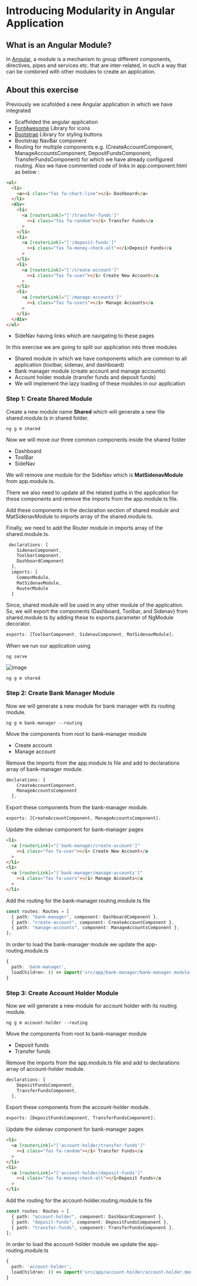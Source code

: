 # Introducing Modularity in Angular Application

## What is an Angular Module?

In [Angular](https://angular.io/), a module is a mechanism to group different components, directives, pipes and services etc. that are inter-related, in such a way that can be combined with other modules to create an application.

## About this exercise

Previously we scafolded a new Angular application in which we have integrated

- Scaffolded the angular application
- [FontAwesome](https://fontawesome.com/) Library for icons
- [Bootstrap](https://getbootstrap.com/) Library for styling buttons
- Bootstrap NavBar component
- Routing for multiple components e.g. (CreateAccountComponent, ManageAccountsComponent, DepositFundsComponent, TransferFundsComponent) for which we have already configured routing. Also we have commented code of links in app.component.html as below :

```html
<ul>
  <li>
    <a><i class="fas fa-chart-line"></i> Dashboard</a>
  </li>
  <div>
    <li>
      <a [routerLink]="['/transfer-funds']"
        ><i class="fas fa-random"></i> Transfer Funds</a
      >
    </li>
    <li>
      <a [routerLink]="['/deposit-funds']"
        ><i class="fas fa-money-check-alt"></i>Deposit Funds</a
      >
    </li>
    <li>
      <a [routerLink]="['/create-account']"
        ><i class="fas fa-user"></i> Create New Account</a
      >
    </li>
    <li>
      <a [routerLink]="['/manage-accounts']"
        ><i class="fas fa-users"></i> Manage Accounts</a
      >
    </li>
  </div>
</ul>
```

- SideNav having links which are navigating to these pages

In this exercise we are going to split our application into three modules

- Shared module in which we have components which are common to all application (toolbar, sidenav, and dashboard)
- Bank manager module (create account and manage accounts)
- Account holder module (transfer funds and deposit funds)
- We will implement the lazy loading of these modules in our application

### Step 1: Create Shared Module

Create a new module name **Shared** which will generate a new file shared.module.ts in shared folder.

```
ng g m shared
```

Now we will move our three common components inside the shared folder

- Dashboard
- ToolBar
- SideNav

We will remove one module for the SideNav which is **MatSidenavModule** from app.module.ts.

There we also need to update all the related paths in the application for these components and remove the imports from the app.module.ts file.

Add these components in the declaration section of shared module and MatSidenavModule to imports array of the shared.module.ts.

Finally, we need to add the Router module in imports array of the shared.module.ts.

```typescript
 declarations: [
    SidenavComponent,
    ToolbarComponent,
    DashboardComponent
  ],
  imports: [
    CommonModule,
    MatSidenavModule,
    RouterModule
  ]
```

Since, shared module will be used in any other module of the application. So, we will export the components (Dashboard, Toolbar, and Sidenav) from shared.module.ts by adding these to exports parameter of NgModule decorator.

```typescript
exports: [ToolbarComponent, SidenavComponent, MatSidenavModule];
```

When we run our application using

```
ng serve
```

![image](https://user-images.githubusercontent.com/100778209/162630287-f3ed67ab-c9ab-4a4b-ade1-1fb44bb211da.png)

```
ng g m shared
```

### Step 2: Create Bank Manager Module

Now we will generate a new module for bank manager with its routing module.

```
ng g m bank-manager --routing
```

Move the components from root to bank-manager module

- Create account
- Manage account

Remove the imports from the app.module.ts file and add to declarations array of bank-manager module.

```typescript
declarations: [
    CreateAccountComponent,
    ManageAccountsComponent
  ],
```

Export these components from the bank-manager module.

```typescript
exports: [CreateAccountComponent, ManageAccountsComponent];
```

Update the sidenav component for bank-manager pages

```html
<li>
  <a [routerLink]="['bank-manager/create-account']"
    ><i class="fas fa-user"></i> Create New Account</a
  >
</li>
<li>
  <a [routerLink]="['bank-manager/manage-accounts']"
    ><i class="fas fa-users"></i> Manage Accounts</a
  >
</li>
```

Add the routing for the bank-manager.routing.module.ts file

```typescript
const routes: Routes = [
  { path: "bank-manager", component: DashboardComponent },
  { path: "create-account", component: CreateAccountComponent },
  { path: "manage-accounts", component: ManageAccountsComponent },
];
```

In order to load the bank-manager module we update the app-routing.module.ts

```typescript
{
  path: 'bank-manager',
  loadChildren: () => import('src/app/bank-manager/bank-manager.module').then((m) => m.BankManagerModule),
}
```

### Step 3: Create Account Holder Module

Now we will generate a new module for account holder with its routing module.

```
ng g m account-holder --routing
```

Move the components from root to bank-manager module

- Deposit funds
- Transfer funds

Remove the imports from the app.module.ts file and add to declarations array of account-holder module.

```typescript
declarations: [
    DepositFundsComponent,
    TransferFundsComponent,
  ],
```

Export these components from the account-holder module.

```typescript
exports: [DepositFundsComponent, TransferFundsComponent];
```

Update the sidenav component for bank-manager pages

```html
<li>
  <a [routerLink]="['account-holder/transfer-funds']"
    ><i class="fas fa-random"></i> Transfer Funds</a
  >
</li>
<li>
  <a [routerLink]="['account-holder/deposit-funds']"
    ><i class="fas fa-money-check-alt"></i>Deposit Funds</a
  >
</li>
```

Add the routing for the account-holder.routing.module.ts file

```typescript
const routes: Routes = [
  { path: "account-holder", component: DashboardComponent },
  { path: "deposit-funds", component: DepositFundsComponent },
  { path: "transfer-funds", component: TransferFundsComponent },
];
```

In order to load the account-holder module we update the app-routing.module.ts

```typescript
{
  path: 'account-holder',
  loadChildren: () => import('src/app/account-holder/account-holder.module').then((m) => m.AccountHolderModule),
}
```
